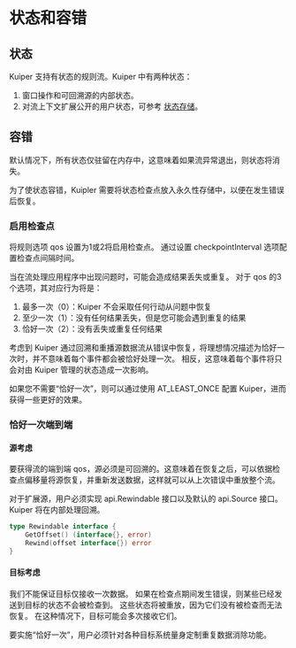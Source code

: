 # 状态和容错
## 状态

Kuiper 支持有状态的规则流。Kuiper 中有两种状态：

1. 窗口操作和可回溯源的内部状态。
2. 对流上下文扩展公开的用户状态，可参考 [状态存储](../extension/overview.md#state-storage)。

## 容错

默认情况下，所有状态仅驻留在内存中，这意味着如果流异常退出，则状态将消失。

为了使状态容错，Kuipler 需要将状态检查点放入永久性存储中，以便在发生错误后恢复。

### 启用检查点

将规则选项 qos 设置为1或2将启用检查点。 通过设置 checkpointInterval 选项配置检查点间隔时间。

当在流处理应用程序中出现问题时，可能会造成结果丢失或重复。 对于 qos 的3个选项，其对应行为将是：

1. 最多一次（0）：Kuiper 不会采取任何行动从问题中恢复
2. 至少一次（1）：没有任何结果丢失，但是您可能会遇到重复的结果
3. 恰好一次（2）：没有丢失或重复任何结果

考虑到 Kuiper 通过回溯和重播源数据流从错误中恢复，将理想情况描述为恰好一次时，并不意味着每个事件都会被恰好处理一次。 相反，这意味着每个事件将只会对由 Kuiper 管理的状态造成一次影响。

如果您不需要“恰好一次”，则可以通过使用 AT_LEAST_ONCE 配置 Kuiper，进而获得一些更好的效果。

### 恰好一次端到端

#### 源考虑

要获得流的端到端 qos，源必须是可回溯的。这意味着在恢复之后，可以依据检查点偏移量将源恢复，并重新发送数据，这样就可以从上次错误中重放整个流。

对于扩展源，用户必须实现 api.Rewindable 接口以及默认的 api.Source 接口。 Kuiper 将在内部处理回溯。

```go
type Rewindable interface {
	GetOffset() (interface{}, error)
	Rewind(offset interface{}) error
}
```

#### 目标考虑

我们不能保证目标仅接收一次数据。 如果在检查点期间发生错误，则某些已经发送到目标的状态不会被检查到。 这些状态将被重放，因为它们没有被检查而无法恢复。 在这种情况下，目标可能会多次接收它们。

要实施“恰好一次”，用户必须针对各种目标系统量身定制重复数据消除功能。